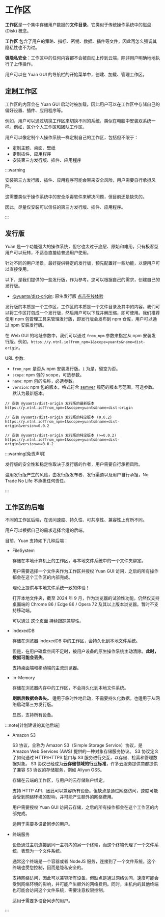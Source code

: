 # 工作区

**工作区**是一个集中存储用户数据的**文件目录**。它类似于传统操作系统中的磁盘 (Disk) 概念。

**工作区** 包含了用户的策略、指标、密钥、数据、插件等文件，因此再怎么强调其隐私性也不为过。

**强隐私安全**：工作区中的任何内容都不会被自动上传到云端，除非用户明确地地执行了上传操作。

用户可以在 Yuan GUI 的导航栏的开始菜单中，创建、加载、管理工作区。

## 定制工作区

工作区的内容会在 Yuan GUI 启动时被加载，因此用户可以在工作区中存储自己的偏好设置、插件、应用程序等。

例如，用户可以通过切换工作区来切换不同的系统，类似在电脑中安装双系统一样。例如，区分个人工作区和团队工作区。

用户可以像定制个人操作系统一样定制自己的工作区，包括但不限于：

- 定制主题、桌面、壁纸
- 定制插件、应用程序
- 安装第三方发行版、插件、应用程序

:::warning

安装第三方发行版、插件、应用程序可能会带来安全风险，用户需要自行承担风险。

这需要类似于操作系统中的安全杀毒软件来解决问题，但目前还是缺失的。

因此，尽量仅安装可以信任的第三方发行版、插件、应用程序。

:::

## 发行版

Yuan 是一个功能强大的操作系统，但它也太过于底层、原始和难用，只有极客型用户可以玩转，不适合直接给普通用户使用。

针对不同的用户场景，最好提供特定的发行版，预先配置好一些功能，以便用户可以直接使用。

以下，是我们提供的一些发行版，作为参考。您可以根据自己的需求，创建自己的发行版。

- [@yuants/dist-origin](distributions/origin): 原生发行版 [点击在线体验](https://y.ntnl.io?from_npm=1&scope=yuants&name=dist-origin)

发行版的本质是一个工作区，工作区的本质是一个文件目录及其中的内容。我们可以将工作区打包成一个发行版，然后用户可以下载并解压缩，即可使用。我们推荐使用 npm 包管理工具来管理发行版，即发行版会发布到 npm 仓库，用户可以通过 npm 安装发行版。

在 Web GUI 的地址参数中，我们可以通过 `from_npm` 参数来指定从 npm 安装发行版。例如，`https://y.ntnl.io?from_npm=1&scope=yuants&name=dist-origin`。

URL 参数:

- `from_npm`: 是否从 npm 安装发行版。`1` 为是，留空为否。
- `scope`: npm 包的 scope，可选参数。
- `name`: npm 包的名称，必选参数。
- `version`: npm 包的版本，格式符合 [semver](https://semver.org/) 规范的版本号范围，可选参数。默认为最新版本。

```
// 安装 @yuants/dist-origin 发行版的最新版本
https://y.ntnl.io?from_npm=1&scope=yuants&name=dist-origin

// 安装 @yuants/dist-origin 发行版的特定版本 (0.0.2)
https://y.ntnl.io?from_npm=1&scope=yuants&name=dist-origin&version=0.0.2

// 安装 @yuants/dist-origin 发行版的特定版本 (>=0.0.2)
https://y.ntnl.io?from_npm=1&scope=yuants&name=dist-origin&version=>=0.0.2
```

:::warning[免责声明]

发行版的安全性和稳定性取决于发行版的作者，用户需要自行承担风险。

滥用发行版产生的风险，由发行版发布者、发行渠道以及用户自行承担，No Trade No Life 不承担任何责任。

:::

## 工作区的后端

不同的工作区后端，在访问速度、持久性、可共享性、兼容性上有所不同。

用户可以根据自己的需求选择合适的后端。

目前，Yuan 支持如下几种后端：

- FileSystem

  存储在本地计算机上的工作区，与本地文件系统中的一个文件夹绑定。

  用户需要选择一个文件夹作为工作区并授权 Yuan GUI 访问，之后的所有操作都会在这个工作区的内部完成。

  理论上提供与本地文件系统一致的体验！

  打开本地文件夹，截至 2024 年 9 月，作为浏览器的试验性功能，仍然仅支持桌面端的 Chrome 86 / Edge 86 / Opera 72 及其以上版本浏览器。暂时不支持移动端。

  可以通过 [这个页面](https://developer.mozilla.org/en-US/docs/Web/API/Window/showOpenFilePicker) 持续跟踪兼容性。

- IndexedDB

  存储在浏览器 IndexedDB 中的工作区，会持久化到本地文件系统。

  但是，在用户磁盘空间不足时，被用户设备的原生操作系统主动清除。**此时，数据可能会丢失**。

  支持桌面端和移动端的主流浏览器。

- In-Memory

  存储在浏览器内存中的工作区，不会持久化到本地文件系统。

  **刷新后数据会丢失。** 适用于临时性地启动，不需要持久化数据。也适用于从网络启动第三方发行版。

  显然，支持所有设备。

:::note[计划建设的其他后端]

- Amazon S3

  S3 协议，全称为 Amazon S3（Simple Storage Service）协议，是 Amazon Web Services (AWS) 提供的一种对象存储服务协议。
  S3 协议定义了如何通过 HTTP/HTTPS 接口与 S3 服务进行交互，以存储、检索和管理数据对象。
  S3 协议已经成为**云存储领域的行业标准**，许多云服务提供商都提供了兼容 S3 协议的存储服务，例如 Aliyun OSS。

  存储在云端的工作区，与用户的云存储账户绑定。

  支持 HTTP API，因此可以兼容所有设备。但缺点是通过网络访问，速度可能会受到网络环境的影响，并可能产生额外的网络费用。

  用户需要授权 Yuan GUI 访问云存储，之后的所有操作都会在这个工作区的内部完成。

  适用于需要多设备同步的用户。

- 终端服务

  设备通过主机连接到同一主机内的另一个终端，而这个终端代理了一个文件系统，表现为一个文件系统。

  通常这个终端是一个容器或者 NodeJS 服务，连接到了一个文件系统。这个终端也受您控制，因而是隐私安全的。

  支持网络访问，因此可以兼容所有设备。但缺点是通过网络访问，速度可能会受到网络环境的影响，并可能产生额外的网络费用。同时，主机内的其他终端也可能会访问这个文件系统，需要注意权限控制。

  适用于需要多设备同步的用户。

:::
